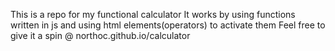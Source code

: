 This is a repo for my functional calculator
It works by using functions written in js and using html elements(operators) to activate them
Feel free to give it a spin @ northoc.github.io/calculator
